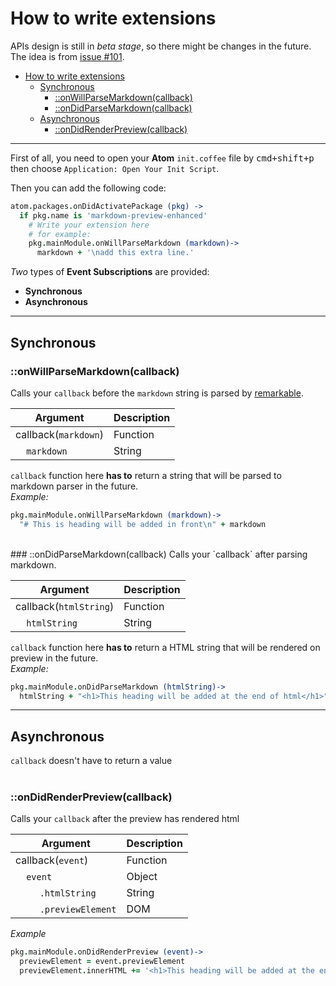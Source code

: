 # How to write extensions
APIs design is still in *beta stage*, so there might be changes in the future.  
The idea is from [issue #101](https://github.com/shd101wyy/markdown-preview-enhanced/issues/101).

<!-- toc orderedList:0 -->

- [How to write extensions](#how-to-write-extensions)
	- [Synchronous](#synchronous)
		- [::onWillParseMarkdown(callback)](#onwillparsemarkdowncallback)
		- [::onDidParseMarkdown(callback)](#ondidparsemarkdowncallback)
	- [Asynchronous](#asynchronous)
		- [::onDidRenderPreview(callback)](#ondidrenderpreviewcallback)

<!-- tocstop -->

---

First of all, you need to open your **Atom** `init.coffee` file by <kbd>cmd+shift+p</kbd> then choose `Application: Open Your Init Script`.

Then you can add the following code:  

```coffeescript
atom.packages.onDidActivatePackage (pkg) ->
  if pkg.name is 'markdown-preview-enhanced'
    # Write your extension here
    # for example:
    pkg.mainModule.onWillParseMarkdown (markdown)->
      markdown + '\nadd this extra line.'
```

*Two* types of **Event Subscriptions** are provided:
* **Synchronous**
* **Asynchronous**

---  

## Synchronous  
### ::onWillParseMarkdown(callback)
Calls your `callback` before the `markdown` string is parsed by [remarkable](https://github.com/jonschlinkert/remarkable).    

| Argument | Description |    
|---|---|   
| callback(`markdown`) | Function |     
| &nbsp;&nbsp;&nbsp;&nbsp;`markdown` | String |

`callback` function here **has to** return a string that will be parsed to markdown parser in the future.  
*Example:*
```coffeescript  
pkg.mainModule.onWillParseMarkdown (markdown)->
  "# This is heading will be added in front\n" + markdown
```
<br>  
### ::onDidParseMarkdown(callback)
Calls your `callback` after parsing markdown.  

| Argument | Description |    
|---|---|   
| callback(`htmlString`) | Function |     
| &nbsp;&nbsp;&nbsp;&nbsp;`htmlString` | String |    

`callback` function here **has to** return a HTML string that will be rendered on preview in the future.  
*Example:*
```coffeescript
pkg.mainModule.onDidParseMarkdown (htmlString)->
  htmlString + "<h1>This heading will be added at the end of html</h1>"
```

---  

## Asynchronous
`callback` doesn't have to return a value   
<br>  
### ::onDidRenderPreview(callback)  
Calls your `callback` after the preview has rendered html   

| Argument | Description |    
|---|---|   
| callback(`event`) | Function |     
| &nbsp;&nbsp;&nbsp;&nbsp;`event` | Object |  
| &nbsp;&nbsp;&nbsp;&nbsp;&nbsp;&nbsp;&nbsp;&nbsp; `.htmlString`| String |
| &nbsp;&nbsp;&nbsp;&nbsp;&nbsp;&nbsp;&nbsp;&nbsp; `.previewElement`| DOM |  

*Example*
```coffeescript
pkg.mainModule.onDidRenderPreview (event)->
  previewElement = event.previewElement
  previewElement.innerHTML += '<h1>This heading will be added at the end of html</h1>'  
```
